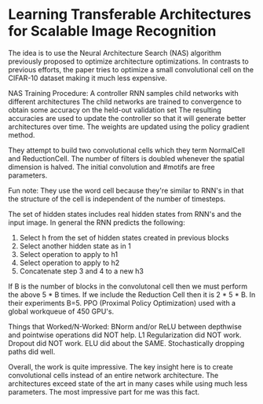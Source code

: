 
# Learning Transferable Architectures for Scalable Image Recognition

The idea is to use the Neural Architecture Search (NAS) algorithm previously 
proposed to optimize architecture optimizations. In contrasts to previous efforts, 
the paper tries to optimize a small convolutional cell on the CIFAR-10 dataset making 
it much less expensive.

NAS Training Procedure: 
  A controller RNN samples child networks with different architectures
  The child networks are trained to convergence to obtain some accuracy on
    the held-out validation set
  The resulting accuracies are used to update the controller so that it will 
    generate better architectures over time. The weights are updated using the
    policy gradient method.

They attempt to build two convolutional cells which they term NormalCell
and ReductionCell. The number of filters is doubled whenever the spatial dimension
is halved.
The initial convolution and #motifs are free parameters.

Fun note: They use the word cell because they're similar to RNN's in that the structure
  of the cell is independent of the number of timesteps.

The set of hidden states includes real hidden states from RNN's and the input image.
In general the RNN predicts the following:
1. Select h from the set of hidden states created in previous blocks
2. Select another hidden state as in 1
3. Select operation to apply to h1
4. Select operation to apply to h2
5. Concatenate step 3 and 4 to a new h3

If B is the number of blocks in the convolutonal cell then we must perform the above
5 * B times. If we include the Reduction Cell then it is 2 * 5 * B. In their experiments B=5.
PPO (Proximal Policy Optimization) used with a global workqueue of 450 GPU's.

Things that Worked/N-Worked:
  BNorm and/or ReLU between depthwise and pointwise operations did NOT help.
  L1 Regularization did NOT work.
  Dropout did NOT work.
  ELU did about the SAME.
  Stochastically dropping paths did well.

Overall, the work is quite impressive. The key insight here is to create convolutional cells
instead of an entire network architecture. The architectures exceed state of the art in many cases
while using much less parameters. The most impressive part for me was this fact.
